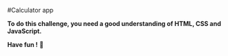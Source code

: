 #Calculator app


**To do this challenge, you need a good understanding of HTML, CSS and JavaScript.**








**Have fun !** 🚀
